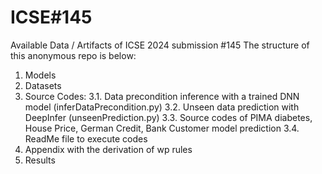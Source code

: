 # ICSE#145
Available Data / Artifacts of ICSE 2024 submission #145
The structure of this anonymous repo is below:

1. Models
2. Datasets
3. Source Codes:
  3.1. Data precondition inference with a trained DNN model (inferDataPrecondition.py)
  3.2. Unseen data prediction with DeepInfer (unseenPrediction.py)
  3.3. Source codes of PIMA diabetes, House Price, German Credit, Bank Customer model prediction
  3.4. ReadMe file to execute codes
4. Appendix with the derivation of wp rules
5. Results
